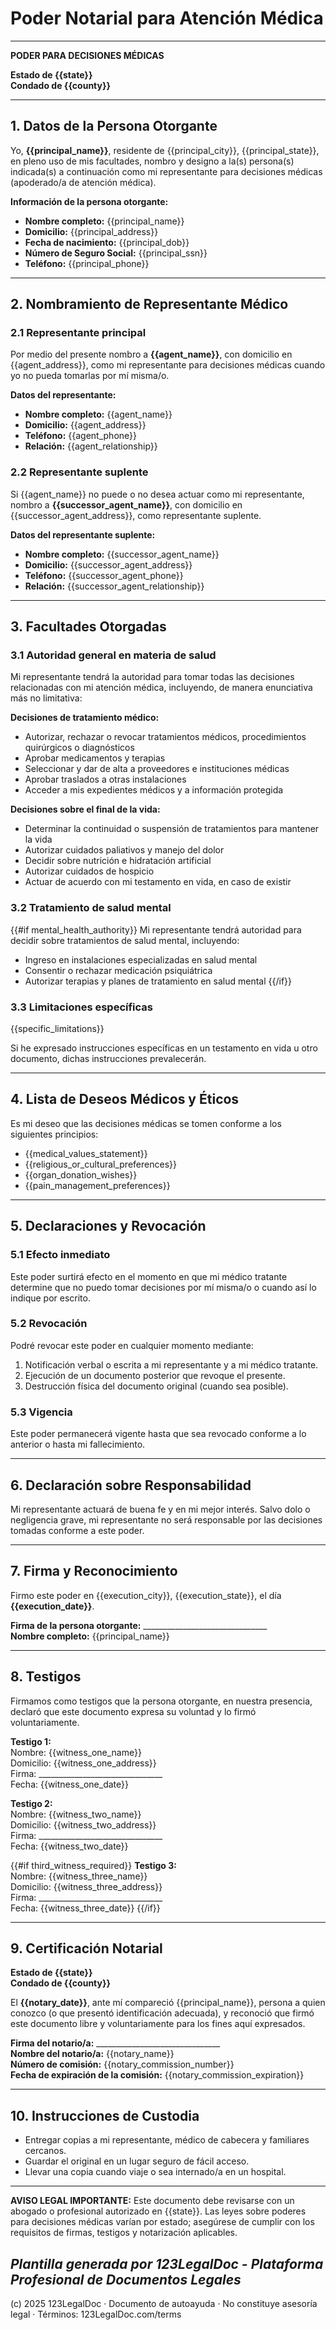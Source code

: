 ﻿# Poder Notarial para Atención Médica

---

**PODER PARA DECISIONES MÉDICAS**

**Estado de {{state}}**  
**Condado de {{county}}**

---

## 1. Datos de la Persona Otorgante

Yo, **{{principal_name}}**, residente de {{principal_city}}, {{principal_state}}, en pleno uso de mis facultades, nombro y designo a la(s) persona(s) indicada(s) a continuación como mi representante para decisiones médicas (apoderado/a de atención médica).

**Información de la persona otorgante:**

- **Nombre completo:** {{principal_name}}  
- **Domicilio:** {{principal_address}}  
- **Fecha de nacimiento:** {{principal_dob}}  
- **Número de Seguro Social:** {{principal_ssn}}  
- **Teléfono:** {{principal_phone}}

---

## 2. Nombramiento de Representante Médico

### 2.1 Representante principal

Por medio del presente nombro a **{{agent_name}}**, con domicilio en {{agent_address}}, como mi representante para decisiones médicas cuando yo no pueda tomarlas por mí misma/o.

**Datos del representante:**

- **Nombre completo:** {{agent_name}}  
- **Domicilio:** {{agent_address}}  
- **Teléfono:** {{agent_phone}}  
- **Relación:** {{agent_relationship}}

### 2.2 Representante suplente

Si {{agent_name}} no puede o no desea actuar como mi representante, nombro a **{{successor_agent_name}}**, con domicilio en {{successor_agent_address}}, como representante suplente.

**Datos del representante suplente:**

- **Nombre completo:** {{successor_agent_name}}  
- **Domicilio:** {{successor_agent_address}}  
- **Teléfono:** {{successor_agent_phone}}  
- **Relación:** {{successor_agent_relationship}}

---

## 3. Facultades Otorgadas

### 3.1 Autoridad general en materia de salud

Mi representante tendrá la autoridad para tomar todas las decisiones relacionadas con mi atención médica, incluyendo, de manera enunciativa más no limitativa:

**Decisiones de tratamiento médico:**

- Autorizar, rechazar o revocar tratamientos médicos, procedimientos quirúrgicos o diagnósticos
- Aprobar medicamentos y terapias
- Seleccionar y dar de alta a proveedores e instituciones médicas
- Aprobar traslados a otras instalaciones
- Acceder a mis expedientes médicos y a información protegida

**Decisiones sobre el final de la vida:**

- Determinar la continuidad o suspensión de tratamientos para mantener la vida
- Autorizar cuidados paliativos y manejo del dolor
- Decidir sobre nutrición e hidratación artificial
- Autorizar cuidados de hospicio
- Actuar de acuerdo con mi testamento en vida, en caso de existir

### 3.2 Tratamiento de salud mental

{{#if mental_health_authority}}
Mi representante tendrá autoridad para decidir sobre tratamientos de salud mental, incluyendo:

- Ingreso en instalaciones especializadas en salud mental
- Consentir o rechazar medicación psiquiátrica
- Autorizar terapias y planes de tratamiento en salud mental
{{/if}}

### 3.3 Limitaciones específicas

{{specific_limitations}}

Si he expresado instrucciones específicas en un testamento en vida u otro documento, dichas instrucciones prevalecerán.

---

## 4. Lista de Deseos Médicos y Éticos

Es mi deseo que las decisiones médicas se tomen conforme a los siguientes principios:

- {{medical_values_statement}}
- {{religious_or_cultural_preferences}}
- {{organ_donation_wishes}}
- {{pain_management_preferences}}

---

## 5. Declaraciones y Revocación

### 5.1 Efecto inmediato

Este poder surtirá efecto en el momento en que mi médico tratante determine que no puedo tomar decisiones por mí misma/o o cuando así lo indique por escrito.

### 5.2 Revocación

Podré revocar este poder en cualquier momento mediante:

1. Notificación verbal o escrita a mi representante y a mi médico tratante.  
2. Ejecución de un documento posterior que revoque el presente.  
3. Destrucción física del documento original (cuando sea posible).

### 5.3 Vigencia

Este poder permanecerá vigente hasta que sea revocado conforme a lo anterior o hasta mi fallecimiento.

---

## 6. Declaración sobre Responsabilidad

Mi representante actuará de buena fe y en mi mejor interés. Salvo dolo o negligencia grave, mi representante no será responsable por las decisiones tomadas conforme a este poder.

---

## 7. Firma y Reconocimiento

Firmo este poder en {{execution_city}}, {{execution_state}}, el día **{{execution_date}}**.

**Firma de la persona otorgante:** _______________________________  
**Nombre completo:** {{principal_name}}

---

## 8. Testigos

Firmamos como testigos que la persona otorgante, en nuestra presencia, declaró que este documento expresa su voluntad y lo firmó voluntariamente.

**Testigo 1:**  
Nombre: {{witness_one_name}}  
Domicilio: {{witness_one_address}}  
Firma: _______________________________  
Fecha: {{witness_one_date}}

**Testigo 2:**  
Nombre: {{witness_two_name}}  
Domicilio: {{witness_two_address}}  
Firma: _______________________________  
Fecha: {{witness_two_date}}

{{#if third_witness_required}}
**Testigo 3:**  
Nombre: {{witness_three_name}}  
Domicilio: {{witness_three_address}}  
Firma: _______________________________  
Fecha: {{witness_three_date}}
{{/if}}

---

## 9. Certificación Notarial

**Estado de {{state}}**  
**Condado de {{county}}**

El **{{notary_date}}**, ante mí compareció {{principal_name}}, persona a quien conozco (o que presentó identificación adecuada), y reconoció que firmó este documento libre y voluntariamente para los fines aquí expresados.

**Firma del notario/a:** _______________________________  
**Nombre del notario/a:** {{notary_name}}  
**Número de comisión:** {{notary_commission_number}}  
**Fecha de expiración de la comisión:** {{notary_commission_expiration}}

---

## 10. Instrucciones de Custodia

- Entregar copias a mi representante, médico de cabecera y familiares cercanos.  
- Guardar el original en un lugar seguro de fácil acceso.  
- Llevar una copia cuando viaje o sea internado/a en un hospital.

---

**AVISO LEGAL IMPORTANTE:** Este documento debe revisarse con un abogado o profesional autorizado en {{state}}. Las leyes sobre poderes para decisiones médicas varían por estado; asegúrese de cumplir con los requisitos de firmas, testigos y notarización aplicables.

## _Plantilla generada por 123LegalDoc - Plataforma Profesional de Documentos Legales_

(c) 2025 123LegalDoc · Documento de autoayuda · No constituye asesoría legal · Términos: 123LegalDoc.com/terms
